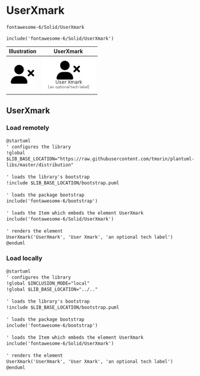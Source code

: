 # UserXmark


```text
fontawesome-6/Solid/UserXmark
```

```text
include('fontawesome-6/Solid/UserXmark')
```



| Illustration | UserXmark |
| :---: | :---: |
| ![illustration for Illustration](../../fontawesome-6/Solid/UserXmark.png) | ![illustration for UserXmark](../../fontawesome-6/Solid/UserXmark.Local.png) |




## UserXmark

### Load remotely
```plantuml
@startuml
' configures the library
!global $LIB_BASE_LOCATION="https://raw.githubusercontent.com/tmorin/plantuml-libs/master/distribution"

' loads the library's bootstrap
!include $LIB_BASE_LOCATION/bootstrap.puml

' loads the package bootstrap
include('fontawesome-6/bootstrap')

' loads the Item which embeds the element UserXmark
include('fontawesome-6/Solid/UserXmark')

' renders the element
UserXmark('UserXmark', 'User Xmark', 'an optional tech label')
@enduml
```

### Load locally
```plantuml
@startuml
' configures the library
!global $INCLUSION_MODE="local"
!global $LIB_BASE_LOCATION="../.."

' loads the library's bootstrap
!include $LIB_BASE_LOCATION/bootstrap.puml

' loads the package bootstrap
include('fontawesome-6/bootstrap')

' loads the Item which embeds the element UserXmark
include('fontawesome-6/Solid/UserXmark')

' renders the element
UserXmark('UserXmark', 'User Xmark', 'an optional tech label')
@enduml
```

